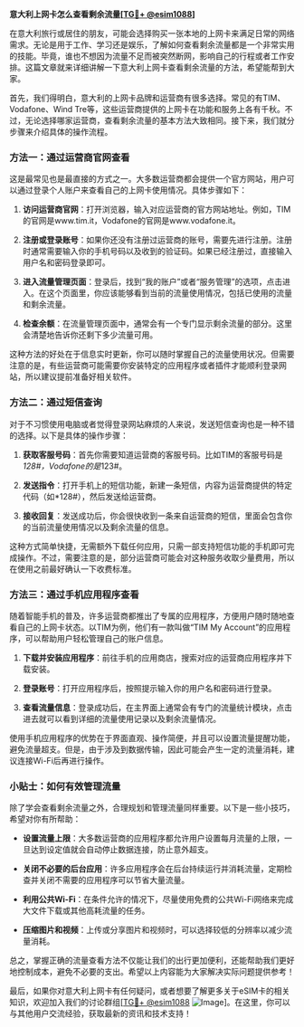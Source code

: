 **意大利上网卡怎么查看剩余流量[[TG💪+ @esim1088](https://t.me/s/esim1088)]**

在意大利旅行或居住的朋友，可能会选择购买一张本地的上网卡来满足日常的网络需求。无论是用于工作、学习还是娱乐，了解如何查看剩余流量都是一个非常实用的技能。毕竟，谁也不想因为流量不足而被突然断网，影响自己的行程或者工作安排。这篇文章就来详细讲解一下意大利上网卡查看剩余流量的方法，希望能帮到大家。

首先，我们得明白，意大利的上网卡品牌和运营商有很多选择。常见的有TIM、Vodafone、Wind Tre等，这些运营商提供的上网卡在功能和服务上各有千秋。不过，无论选择哪家运营商，查看剩余流量的基本方法大致相同。接下来，我们就分步骤来介绍具体的操作流程。

### 方法一：通过运营商官网查看

这是最常见也是最直接的方式之一。大多数运营商都会提供一个官方网站，用户可以通过登录个人账户来查看自己的上网卡使用情况。具体步骤如下：

1. **访问运营商官网**：打开浏览器，输入对应运营商的官方网站地址。例如，TIM的官网是www.tim.it，Vodafone的官网是www.vodafone.it。
   
2. **注册或登录账号**：如果你还没有注册过运营商的账号，需要先进行注册。注册时通常需要输入你的手机号码以及收到的验证码。如果已经注册过，直接输入用户名和密码登录即可。

3. **进入流量管理页面**：登录后，找到“我的账户”或者“服务管理”的选项，点击进入。在这个页面里，你应该能够看到当前的流量使用情况，包括已使用的流量和剩余流量。

4. **检查余额**：在流量管理页面中，通常会有一个专门显示剩余流量的部分。这里会清楚地告诉你还剩下多少流量可用。

这种方法的好处在于信息实时更新，你可以随时掌握自己的流量使用状况。但需要注意的是，有些运营商可能需要你安装特定的应用程序或者插件才能顺利登录网站，所以建议提前准备好相关软件。

### 方法二：通过短信查询

对于不习惯使用电脑或者觉得登录网站麻烦的人来说，发送短信查询也是一种不错的选择。以下是具体的操作步骤：

1. **获取客服号码**：首先你需要知道运营商的客服号码。比如TIM的客服号码是*128#，Vodafone的是*123#。

2. **发送指令**：打开手机上的短信功能，新建一条短信，内容为运营商提供的特定代码（如*128#），然后发送给运营商。

3. **接收回复**：发送成功后，你会很快收到一条来自运营商的短信，里面会包含你的当前流量使用情况以及剩余流量的信息。

这种方式简单快捷，无需额外下载任何应用，只需一部支持短信功能的手机即可完成操作。不过，需要注意的是，部分运营商可能会对这种服务收取少量费用，所以在使用之前最好确认一下收费标准。

### 方法三：通过手机应用程序查看

随着智能手机的普及，许多运营商都推出了专属的应用程序，方便用户随时随地查看自己的上网卡状态。以TIM为例，他们有一款叫做“TIM My Account”的应用程序，可以帮助用户轻松管理自己的账户信息。

1. **下载并安装应用程序**：前往手机的应用商店，搜索对应的运营商应用程序并下载安装。

2. **登录账号**：打开应用程序后，按照提示输入你的用户名和密码进行登录。

3. **查看流量信息**：登录成功后，在主界面上通常会有专门的流量统计模块，点击进去就可以看到详细的流量使用记录以及剩余流量情况。

使用手机应用程序的优势在于界面直观、操作简便，并且可以设置流量提醒功能，避免流量超支。但是，由于涉及到数据传输，因此可能会产生一定的流量消耗，建议连接Wi-Fi后再进行操作。

### 小贴士：如何有效管理流量

除了学会查看剩余流量之外，合理规划和管理流量同样重要。以下是一些小技巧，希望对你有所帮助：

- **设置流量上限**：大多数运营商的应用程序都允许用户设置每月流量的上限，一旦达到设定值就会自动停止数据连接，防止意外超支。
  
- **关闭不必要的后台应用**：许多应用程序会在后台持续运行并消耗流量，定期检查并关闭不需要的应用程序可以节省大量流量。

- **利用公共Wi-Fi**：在条件允许的情况下，尽量使用免费的公共Wi-Fi网络来完成大文件下载或其他高耗流量的任务。

- **压缩图片和视频**：上传或分享图片和视频时，可以选择较低的分辨率以减少流量消耗。

总之，掌握正确的流量查看方法不仅能让我们的出行更加便利，还能帮助我们更好地控制成本，避免不必要的支出。希望以上内容能为大家解决实际问题提供参考！

最后，如果你对意大利上网卡有任何疑问，或者想要了解更多关于eSIM卡的相关知识，欢迎加入我们的讨论群组[[TG💪+ @esim1088](https://t.me/s/esim1088) ![Image](https://i.postimg.cc/4NQfJmqS/Snipaste-2025-05-13-00-14-12.png)]。在这里，你可以与其他用户交流经验，获取最新的资讯和技术支持！